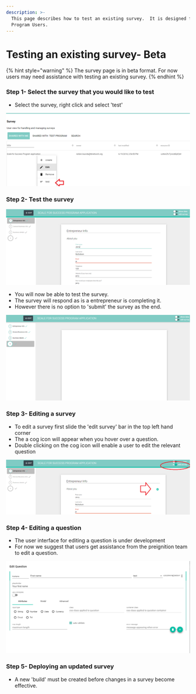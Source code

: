 ```yaml
---
description: >-
  This page describes how to test an existing survey.  It is designed for
  Program Users.
---
```


# Testing an existing survey- Beta

{% hint style="warning" %}
The survey page is in beta format.  For now users may need assistance with testing an existing survey.
{% endhint %}

### Step 1- Select the survey that you would like to test

* Select the survey, right click and select 'test'

![](../../../../.gitbook/assets/image%20%2846%29.png)

### Step 2- Test the survey

![](../../../../.gitbook/assets/image%20%2837%29.png)

* You will now be able to test the survey.
* The survey will respond as is a entrepreneur is completing it.
* However there is no option to 'submit' the survey as the end.

![](../../../../.gitbook/assets/image%20%2827%29.png)

### Step 3-  Editing a survey

* To edit a survey first slide the 'edit survey' bar in the top left hand corner
* The a cog icon will appear when you hover over a question.
* Double clicking on the cog icon will enable a user to edit the relevant question

![](../../../../.gitbook/assets/image%20%2849%29.png)

### Step 4- Editing a question

* The user interface for editing a question is under development
* For now we suggest that users get assistance from the preignition team to edit a question.

![](../../../../.gitbook/assets/image%20%2813%29.png)

### Step 5- Deploying an updated survey

* A new 'build' must be created before changes in a survey become effective.

